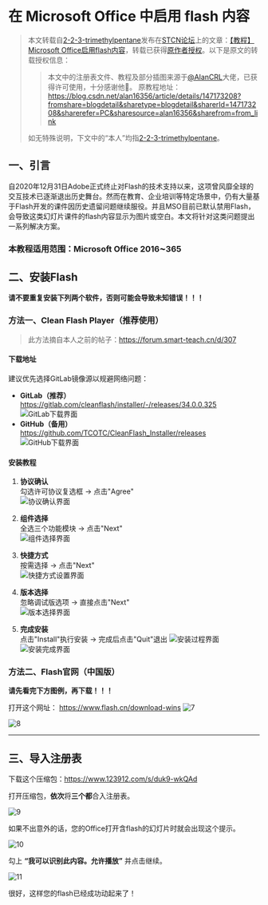 # 在 Microsoft Office 中启用 flash 内容

> 本文转载自[2-2-3-trimethylpentane](https://forum.smart-teach.cn/u/2-2-3-trimethylpentane)发布在[STCN论坛](https://forum.smart-teach.cn/)上的文章：[【教程】Microsoft Office启用flash内容](https://forum.smart-teach.cn/d/310)，转载已获得[原作者授权](https://github.com/TEHS-TECH/CN-e-learning/issues/15#issue-3484354303)。以下是原文的转载授权信息：
>
>> 本文中的注册表文件、教程及部分插图来源于[@AlanCRL](https://forum.smart-teach.cn/u/AlanCRL)大佬，已获得许可使用，十分感谢他🤝。
原教程地址：https://blog.csdn.net/alan16356/article/details/147173208?fromshare=blogdetail&sharetype=blogdetail&sharerId=147173208&sharerefer=PC&sharesource=alan16356&sharefrom=from_link
>
> 如无特殊说明，下文中的“本人”均指[2-2-3-trimethylpentane](https://forum.smart-teach.cn/u/2-2-3-trimethylpentane)。

## 一、引言
自2020年12月31日Adobe正式终止对Flash的技术支持以来，这项曾风靡全球的交互技术已逐渐退出历史舞台。然而在教育、企业培训等特定场景中，仍有大量基于Flash开发的课件因历史遗留问题继续服役。并且MSO目前已默认禁用Flash，会导致这类幻灯片课件的flash内容显示为图片或空白。本文将针对这类问题提出一系列解决方案。

### 本教程适用范围：Microsoft Office 2016⁓365

## 二、安装Flash
**请不要重复安装下列两个软件，否则可能会导致未知错误！！！**

### 方法一、Clean Flash Player（推荐使用）

> 此方法摘自本人之前的帖子：https://forum.smart-teach.cn/d/307

#### 下载地址
建议优先选择GitLab镜像源以规避网络问题：
- **GitLab（推荐）**  
  https://gitlab.com/cleanflash/installer/-/releases/34.0.0.325  
  ![GitLab下载界面](img/how-to-enable-flash-contents-in-microsoft-office/1.png)
- **GitHub（备用）**  
  https://github.com/TCOTC/CleanFlash_Installer/releases  
  ![GitHub下载界面](img/how-to-enable-flash-contents-in-microsoft-office/2.png)

#### 安装教程
1. **协议确认**  
   勾选许可协议复选框 → 点击"Agree"  
   ![协议确认界面](img/how-to-enable-flash-contents-in-microsoft-office/3.png)

2. **组件选择**  
   全选三个功能模块 → 点击"Next"  
   ![组件选择界面](img/how-to-enable-flash-contents-in-microsoft-office/4.png)

3. **快捷方式**  
   按需选择 → 点击"Next"  
   ![快捷方式设置界面](img/how-to-enable-flash-contents-in-microsoft-office/5.png)

4. **版本选择**  
   忽略调试版选项 → 直接点击"Next"  
   ![版本选择界面](img/how-to-enable-flash-contents-in-microsoft-office/6.png)

5. **完成安装**  
   点击"Install"执行安装 → 完成后点击"Quit"退出
   ![安装过程界面](img/how-to-enable-flash-contents-in-microsoft-office/12.png)  
   ![安装完成界面](img/how-to-enable-flash-contents-in-microsoft-office/13.png)



### 方法二、Flash官网（中国版）

**请先看完下方图例，再下载！！！**

打开这个网址：
https://www.flash.cn/download-wins
![7](img/how-to-enable-flash-contents-in-microsoft-office/7.png)

![8](img/how-to-enable-flash-contents-in-microsoft-office/8.png)

---

## 三、导入注册表

下载这个压缩包：https://www.123912.com/s/duk9-wkQAd

打开压缩包，**依次**将**三个都**合入注册表。

![9](img/how-to-enable-flash-contents-in-microsoft-office/9.png)

如果不出意外的话，您的Office打开含flash的幻灯片时就会出现这个提示。

![10](img/how-to-enable-flash-contents-in-microsoft-office/10.png)

勾上 **“我可以识别此内容。允许播放”** 并点击继续。

![11](img/how-to-enable-flash-contents-in-microsoft-office/11.png)

很好，这样您的flash已经成功动起来了！